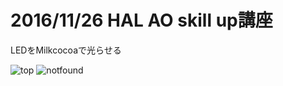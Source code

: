 # 2016/11/26 HAL AO skill up講座

LEDをMilkcocoaで光らせる

![top](https://www.dropbox.com/s/77som5msyrraiox/top.PNG)
![notfound](https://www.dropbox.com/s/5vjjuywd3dxqjhy/notfound.PNG)
